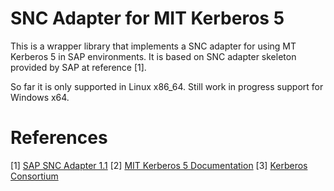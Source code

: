 SNC Adapter for MIT Kerberos 5
==============================

This is a wrapper library that implements a SNC adapter for using MT Kerberos 5 in SAP environments. It is based on SNC adapter skeleton provided by SAP at reference \[1\].

So far it is only supported in Linux x86\_64. Still work in progress support for Windows x64.

References
==========
\[1\] [SAP SNC Adapter 1.1](http://scn.sap.com/docs/DOC-14056)
\[2\] [MIT Kerberos 5 Documentation](http://web.mit.edu/kerberos/krb5-latest/doc)
\[3\] [Kerberos Consortium](http://www.kerberos.org)

